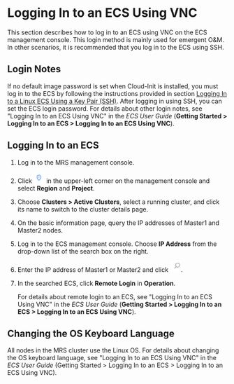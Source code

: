 # Logging In to an ECS Using VNC<a name="EN-US_TOPIC_0125376075"></a>

This section describes how to log in to an ECS using VNC on the ECS management console. This login method is mainly used for emergent O&M. In other scenarios, it is recommended that you log in to the ECS using SSH.

## Login Notes<a name="section3378547181032"></a>

If no default image password is set when Cloud-Init is installed, you must log in to the ECS by following the instructions provided in section  [Logging In to a Linux ECS Using a Key Pair \(SSH\)](logging-in-to-a-linux-ecs-using-a-key-pair-(ssh).md). After logging in using SSH, you can set the ECS login password. For details about other login notes, see "Logging In to an ECS Using VNC" in the _ECS User Guide_ \(**Getting Started \> Logging In to an ECS \> Logging In to an ECS Using VNC**\).

## Logging In to an ECS<a name="section26776515111928"></a>

1.  Log in to the MRS management console.
2.  Click  ![](figures/dt_mrs_project_region_image01.png)  in the upper-left corner on the management console and select **Region** and **Project**.
3.  Choose  **Clusters \> Active Clusters**, select a running cluster, and click its name to switch to the cluster details page.
4.  On the basic information page, query the IP addresses of Master1 and Master2 nodes.
5.  Log in to the ECS management console. Choose  **IP Address**  from the drop-down list of the search box on the right.
6.  Enter the IP address of Master1 or Master2 and click  ![](figures/icon_mrs_search_r.jpg).
7.  In the searched ECS, click  **Remote Login**  in  **Operation**.

    For details about remote login to an ECS, see "Logging In to an ECS Using VNC" in the  _ECS User Guide_ \(**Getting Started \> Logging In to an ECS \> Logging In to an ECS Using VNC**\).


## Changing the OS Keyboard Language<a name="section8454625114537"></a>

All nodes in the MRS cluster use the Linux OS. For details about changing the OS keyboard language, see "Logging In to an ECS Using VNC" in the  _ECS User Guide_  \(Getting Started \> Logging In to an ECS \> Logging In to an ECS Using VNC\).

